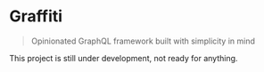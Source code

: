 # Graffiti

> Opinionated GraphQL framework built with simplicity in mind

This project is still under development, not ready for anything.
